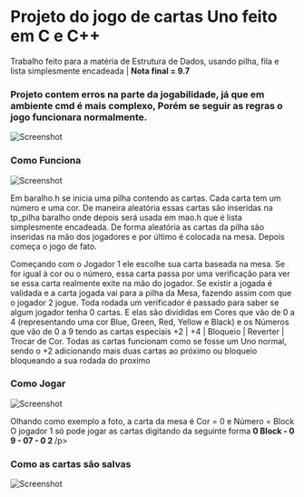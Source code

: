 <h1> Projeto do jogo de cartas Uno feito em C e C++ </h1>

<p> Trabalho feito para a matéria de Estrutura de Dados, usando pilha, fila e lista simplesmente encadeada | <b> Nota final = 9.7  </b> </p>
<h3> Projeto contem erros na parte da jogabilidade, já que em ambiente cmd é mais complexo, Porém se seguir as regras o jogo funcionara normalmente.</h3>

![Screenshot](https://i.postimg.cc/0NZ7f8yB/2020-08-07-22-37.png)

<h3> Como Funciona </h3>

![Screenshot](https://i.postimg.cc/t4jrv49q/2020-08-07-22-35-02.png)

<p>Em baralho.h se inicia uma pilha contendo as cartas. Cada carta tem um número e uma cor. De maneira aleatória essas cartas são inseridas na tp_pilha baralho onde depois será usada em mao.h que é lista simplesmente encadeada.
De forma aleatória as cartas da pilha são inseridas na mão dos jogadores e por último é colocada na mesa.
Depois começa o jogo de fato. </p>

<p> Começando com o Jogador 1 ele escolhe sua carta baseada na mesa.
Se for igual à cor ou o número, essa carta passa por uma verificação para ver se essa carta realmente exite na mão do jogador.
Se existir a jogada é validada e a carta jogada vai para a pilha da Mesa, fazendo assim com que o jogador 2 jogue. 
Toda rodada um verificador é passado para saber se algum jogador tenha 0 cartas.
E elas são divididas em Cores que vão de 0 a 4 (representando uma cor Blue, Green, Red, Yellow e Black) e os Números que vão de 0 a 9 tendo as cartas especiais +2 | +4 | Bloqueio | Reverter | Trocar de Cor. 
Todas as cartas funcionam como se fosse um Uno normal, sendo o +2 adicionando mais duas cartas ao próximo ou bloqueio bloqueando a sua rodada do proximo</p>

<h3> Como Jogar </h3>

![Screenshot](https://i.postimg.cc/Kvdfkv17/2020-08-07-22-35-01.png)

<p> Olhando como exemplo a foto, a carta da mesa é Cor = 0 e Número = Block 
  O jogador 1 só pode jogar as cartas digitando da seguinte forma <b> 0 Block - 0 9 - 07 - 0 2 </b>
  /p>

<h3> Como as cartas são salvas </h3>

![Screenshot](https://i.postimg.cc/nL866crd/2020-08-07-23-12.png)

